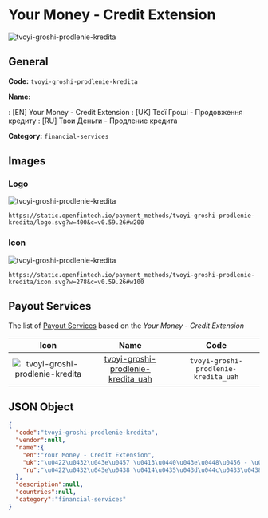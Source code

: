 
# Your Money - Credit Extension 
![tvoyi-groshi-prodlenie-kredita](https://static.openfintech.io/payment_methods/tvoyi-groshi-prodlenie-kredita/logo.svg?w=400&c=v0.59.26#w200)  

## General 
**Code:** `tvoyi-groshi-prodlenie-kredita` 
 
**Name:** 
 
:	[EN] Your Money - Credit Extension 
:	[UK] Твої Гроші - Продовження кредиту 
:	[RU] Твои Деньги - Продление кредита 
 
**Category:** `financial-services` 
 

## Images 

### Logo 
![tvoyi-groshi-prodlenie-kredita](https://static.openfintech.io/payment_methods/tvoyi-groshi-prodlenie-kredita/logo.svg?w=400&c=v0.59.26#w200)  

```
https://static.openfintech.io/payment_methods/tvoyi-groshi-prodlenie-kredita/logo.svg?w=400&c=v0.59.26#w200
```  

### Icon 
![tvoyi-groshi-prodlenie-kredita](https://static.openfintech.io/payment_methods/tvoyi-groshi-prodlenie-kredita/icon.svg?w=278&c=v0.59.26#w100)  

```
https://static.openfintech.io/payment_methods/tvoyi-groshi-prodlenie-kredita/icon.svg?w=278&c=v0.59.26#w100
```  

## Payout Services 
 
The list of [Payout Services](/payout-services/) based on the _Your Money - Credit Extension_ 

|Icon|Name|Code| 
|:---:|:---:|:---:| 
|![tvoyi-groshi-prodlenie-kredita](https://static.openfintech.io/payout_methods/tvoyi-groshi-prodlenie-kredita/icon.png?w=278&c=v0.59.26#w40) |[tvoyi-groshi-prodlenie-kredita_uah](/payout-services/tvoyi-groshi-prodlenie-kredita_uah/)|`tvoyi-groshi-prodlenie-kredita_uah`| 
 

## JSON Object 

```json
{
  "code":"tvoyi-groshi-prodlenie-kredita",
  "vendor":null,
  "name":{
    "en":"Your Money - Credit Extension",
    "uk":"\u0422\u0432\u043e\u0457 \u0413\u0440\u043e\u0448\u0456 - \u041f\u0440\u043e\u0434\u043e\u0432\u0436\u0435\u043d\u043d\u044f \u043a\u0440\u0435\u0434\u0438\u0442\u0443",
    "ru":"\u0422\u0432\u043e\u0438 \u0414\u0435\u043d\u044c\u0433\u0438 - \u041f\u0440\u043e\u0434\u043b\u0435\u043d\u0438\u0435 \u043a\u0440\u0435\u0434\u0438\u0442\u0430"
  },
  "description":null,
  "countries":null,
  "category":"financial-services"
}
```  
